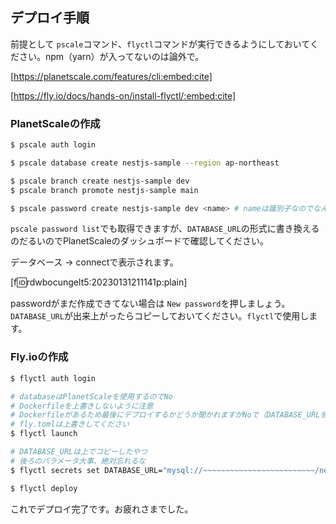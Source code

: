 ## デプロイ手順
前提として `pscale`コマンド、`flyctl`コマンドが実行できるようにしておいてください。npm（yarn）が入ってないのは論外で。

[https://planetscale.com/features/cli:embed:cite]

[https://fly.io/docs/hands-on/install-flyctl/:embed:cite]

### PlanetScaleの作成

```bash
$ pscale auth login

$ pscale database create nestjs-sample --region ap-northeast

$ pscale branch create nestjs-sample dev
$ pscale branch promote nestjs-sample main

$ pscale password create nestjs-sample dev <name> # nameは識別子なのでなんでもおｋ
```
`pscale password list`でも取得できますが、`DATABASE_URL`の形式に書き換えるのだるいのでPlanetScaleのダッシュボードで確認してください。

データベース → connectで表示されます。

[f:id:rdwbocungelt5:20230131211141p:plain]

passwordがまだ作成できてない場合は `New password`を押しましょう。`DATABASE_URL`が出来上がったらコピーしておいてください。`flyctl`で使用します。

### Fly.ioの作成
```bash
$ flyctl auth login

# databaseはPlanetScaleを使用するのでNo
# Dockerfileを上書きしないように注意
# Dockerfileがあるため最後にデプロイするかどうか聞かれますがNoで（DATABASE_URLを設定してないため）
# fly.tomlは上書きしてください
$ flyctl launch

# DATABASE_URLは上でコピーしたやつ
# 後ろのパラメータ大事、絶対忘れるな
$ flyctl secrets set DATABASE_URL="mysql://~~~~~~~~~~~~~~~~~~~~~~~~~/nestjs-sample?sslaccept=strict?sslcert=/etc/ssl/certs/ca-certificates.crt"

$ flyctl deploy
```

これでデプロイ完了です。お疲れさまでした。
